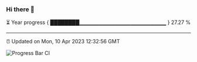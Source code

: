 ### Hi there 👋

⏳ Year progress { ████████▁▁▁▁▁▁▁▁▁▁▁▁▁▁▁▁▁▁▁▁▁▁ } 27.27 %

---

⏰ Updated on Mon, 10 Apr 2023 12:32:56 GMT

![Progress Bar CI](https://github.com/ZhaoGui/ZhaoGui/workflows/Progress%20Bar%20CI/badge.svg)
